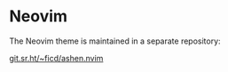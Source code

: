 # Neovim

The Neovim theme is maintained in a separate repository:

[git.sr.ht/~ficd/ashen.nvim](https://codeberg.org/ficd/ashen.nvim)
